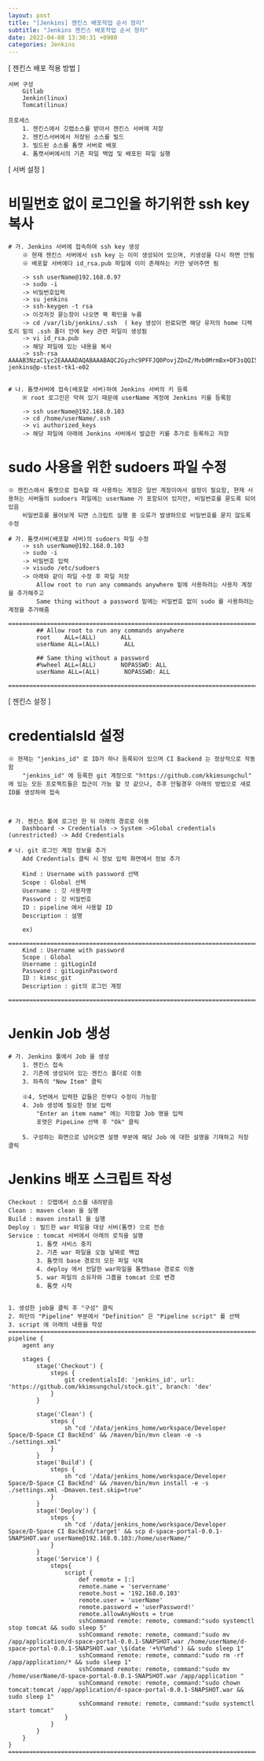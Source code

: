 ```yaml
---
layout: post
title: "[Jenkins] 젠킨스 배포작업 순서 정리"
subtitle: "Jenkins 젠킨스 배포작업 순서 정리"
date: 2022-04-08 13:30:31 +0900
categories: Jenkins
---
```

[ 젠킨스 배포 적용 방법 ]

	서버 구성
		Gitlab
		Jenkin(linux)
		Tomcat(linux)

	프로세스
		1. 젠킨스에서 깃랩소스를 받아서 젠킨스 서버에 저장
		2. 젠킨스서버에서 저장된 소스를 빌드
		3. 빌드된 소스를 톰캣 서버로 배포
		4. 톰캣서버에서의 기존 파일 백업 및 배포된 파일 실행
	



[ 서버 설정 ]
# 비밀번호 없이 로그인을 하기위한 ssh key 복사
	
	# 가. Jenkins 서버에 접속하여 ssh key 생성
		※ 현재 젠킨스 서버에서 ssh key 는 이미 생성되어 있으며, 키생성을 다시 하면 안됨
		※ 배포할 서버에다 id_rsa.pub 파일에 이미 존재하는 키만 넣어주면 됨
		
		-> ssh userName@192.168.0.97
		-> sudo -i
		-> 비밀번호입력
		-> su jenkins
		-> ssh-keygen -t rsa
		-> 이것저것 묻는창이 나오면 쭉 확인을 누름
		-> cd /var/lib/jenkins/.ssh	 ( key 생성이 완료되면 해당 유저의 home 디렉토리 밑의 .ssh 폴더 안에 key 관련 파일이 생성됨
		-> vi id_rsa.pub
		-> 해당 파일에 있는 내용을 복사
		-> ssh-rsa AAAAB3NzaC1yc2EAAAADAQABAAABAQC2Gyzhc9PFFJQ0PovjZDnZ/Mvb0MrmBx+DF3sQQI5U+jkYWZ8DH1Xbs6lY8GFhwKvwKONMljdYk2Fu+36GQ/YeTIkGkJzCsP1jviQNBsYedZ4m5Y5tdkZ/Uur14mrJNjZso583ANjF8Cj4LCuiMV3w2aZKi0OcKxphGKy9C+f5xo4pu+wRkLznwwonfIM/sOfiVct3BrAgZ9EcXa2eYxDHDUxmAFB1 jenkins@p-stest-tk1-e02
	

	# 나. 톰캣서버에 접속(배포할 서버)하여 Jenkins 서버의 키 등록
		※ root 로그인은 막혀 있기 때문에 userName 계정에 Jenkins 키를 등록함
		
		-> ssh userName@192.168.0.103
		-> cd /home/userName/.ssh
		-> vi authorized_keys
		-> 해당 파일에 아래에 Jenkins 서버에서 발급한 키를 추가로 등록하고 저장


# sudo 사용을 위한 sudoers 파일 수정
	※ 젠킨스에서 톰캣으로 접속할 때 사용하는 계정은 일반 계정이여서 설정이 필요함, 현재 사용하는 서버들의 sudoers 파일에는 userName 가 포함되어 있지만, 비밀번호를 묻도록 되어있음
		비밀번호를 물어보게 되면 스크립트 실행 중 오류가 발생하므로 비밀번호를 묻지 않도록 수정
	
	# 가. 톰캣서버(배포할 서버)의 sudoers 파일 수정
		-> ssh userName@192.168.0.103
		-> sudo -i 
		-> 비밀번호 입력
		-> visudo /etc/sudoers
		-> 아래와 같이 파일 수정 후 파일 저장
			Allow root to run any commands anywhere 밑에 사용하려는 사용자 계정을 추가해주고
			Same thing without a password 밑에는 비밀번호 없이 sudo 를 사용하려는 계정을 추가해줌
			====================================================================================================
			## Allow root to run any commands anywhere
			root    ALL=(ALL)       ALL
			userName ALL=(ALL)       ALL
					
			## Same thing without a password
			#%wheel ALL=(ALL)       NOPASSWD: ALL
			userName ALL=(ALL)       NOPASSWD: ALL
			====================================================================================================
		
[ 젠킨스 설정 ]
	

# credentialsId 설정
	※ 현재는 "jenkins_id" 로 ID가 하나 등록되어 있으며 CI Backend 는 정상적으로 작동함
		"jenkins_id" 에 등록한 git 계정으로 "https://github.com/kkimsungchul" 에 있는 모든 프로젝트들은 접근이 가능 할 것 같으나, 추후 안될경우 아래의 방법으로 새로 ID를 생성하여 접속



	# 가. 젠킨스 툴에 로그인 한 뒤 아래의 경로로 이동
		Dashboard -> Credentials -> System ->Global credentials (unrestricted) -> Add Credentials

	# 나. git 로그인 계정 정보를 추가
		Add Credentials 클릭 시 정보 입력 화면에서 정보 추가
		
		Kind : Username with password 선택
		Scope : Global 선택
		Username : 깃 사용자명
		Password : 깃 비밀번호
		ID : pipeline 에서 사용할 ID
		Description : 설명

		ex)
		====================================================================================================
		Kind : Username with password 
		Scope : Global
		Username : gitLoginId
		Password : gitLoginPassword
		ID : kimsc_git
		Description : git의 로그인 계정
		====================================================================================================
			

# Jenkin Job 생성
	
	# 가. Jenkins 툴에서 Job 을 생성
		1. 젠킨스 접속 
		2. 기존에 생성되어 있는 젠킨스 폴더로 이동 
		3. 좌측의 "New Item" 클릭
		
		※4, 5번에서 입력한 값들은 전부다 수정이 가능함
		4. Job 생성에 필요한 정보 입력
			"Enter an item name" 에는 지정할 Job 명을 입력
			포맷은 PipeLine 선택 후 "Ok" 클릭
		
		5. 구성하는 화면으로 넘어오면 설명 부분에 해당 Job 에 대한 설명을 기재하고 저장 클릭


# Jenkins 배포 스크립트 작성

	

	Checkout : 깃랩에서 소스를 내려받음
	Clean : maven clean 을 실행
	Build : maven install 을 실행
	Deploy : 빌드한 war 파일을 대상 서버(톰캣) 으로 전송
	Service : tomcat 서버에서 아래의 로직을 실행
			1. 톰캣 서비스 중지
			2. 기존 war 파일을 오늘 날짜로 백업
			3. 톰캣의 base 경로의 모든 파일 삭제
			4. deploy 에서 전달한 war파일을 톰캣base 경로로 이동
			5. war 파일의 소유자와 그룹을 tomcat 으로 변경
			6. 톰캣 시작

	
	1. 생성한 job을 클릭 후 "구성" 클릭
	2. 하단의 "Pipeline" 부분에서 "Definition" 은 "Pipeline script" 를 선택
	3. script 에 아래의 내용을 작성	
	====================================================================================================
	pipeline {
		agent any

		stages {
			stage('Checkout') {
				steps {
					git credentialsId: 'jenkins_id', url: 'https://github.com/kkimsungchul/stock.git', branch: 'dev'
				}
			}

			stage('Clean') {
				steps {
					sh "cd '/data/jenkins_home/workspace/Developer Space/D-Space CI BackEnd' && /maven/bin/mvn clean -e -s ./settings.xml"
				}
			}
			stage('Build') {
				steps {
					sh "cd '/data/jenkins_home/workspace/Developer Space/D-Space CI BackEnd' && /maven/bin/mvn install -e -s ./settings.xml -Dmaven.test.skip=true"
				}
			}
			stage('Deploy') {
				steps {
					sh "cd '/data/jenkins_home/workspace/Developer Space/D-Space CI BackEnd/target' && scp d-space-portal-0.0.1-SNAPSHOT.war userName@192.168.0.103:/home/userName/"
				}
			}
			stage('Service') {
				steps{
					script {
						def remote = [:]
						remote.name = 'servername'
						remote.host = '192.168.0.103'
						remote.user = 'userName'
						remote.password = 'userPassword!'
						remote.allowAnyHosts = true
						sshCommand remote: remote, command:"sudo systemctl stop tomcat && sudo sleep 5"
						sshCommand remote: remote, command:"sudo mv /app/application/d-space-portal-0.0.1-SNAPSHOT.war /home/userName/d-space-portal-0.0.1-SNAPSHOT.war_\$(date '+%Y%m%d') && sudo sleep 1"
						sshCommand remote: remote, command:"sudo rm -rf /app/application/* && sudo sleep 1"
						sshCommand remote: remote, command:"sudo mv /home/userName/d-space-portal-0.0.1-SNAPSHOT.war /app/application "
						sshCommand remote: remote, command:"sudo chown tomcat:tomcat /app/application/d-space-portal-0.0.1-SNAPSHOT.war && sudo sleep 1"
						sshCommand remote: remote, command:"sudo systemctl start tomcat"
					} 
				}		
			}
		}
	}
	====================================================================================================
		
		

